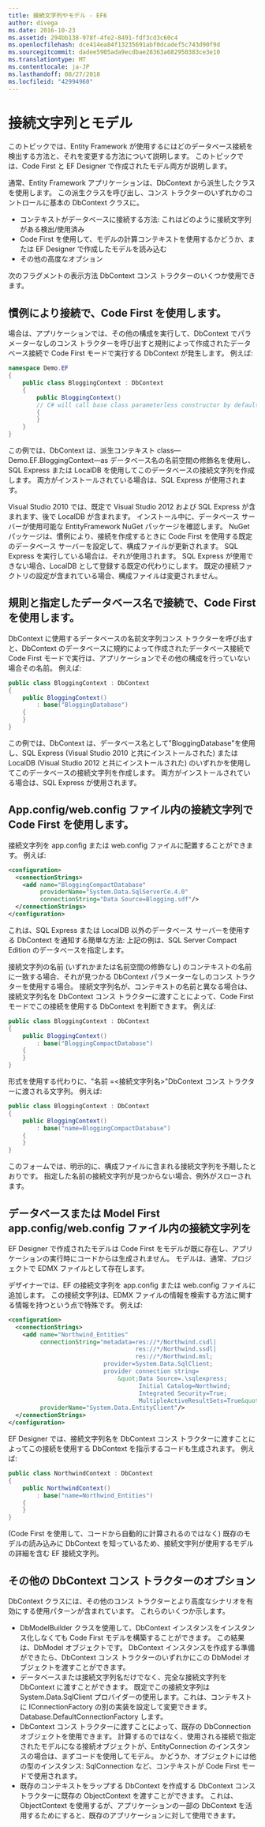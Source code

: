 ```yaml
---
title: 接続文字列やモデル - EF6
author: divega
ms.date: 2016-10-23
ms.assetid: 294bb138-978f-4fe2-8491-fdf3cd3c60c4
ms.openlocfilehash: dce414ea84f13235691abf0dcadef5c743d90f9d
ms.sourcegitcommit: dadee5905ada9ecdbae28363a682950383ce3e10
ms.translationtype: MT
ms.contentlocale: ja-JP
ms.lasthandoff: 08/27/2018
ms.locfileid: "42994960"
---
```

# <a name="connection-strings-and-models"></a>接続文字列とモデル
このトピックでは、Entity Framework が使用するにはどのデータベース接続を検出する方法と、それを変更する方法について説明します。 このトピックでは、Code First と EF Designer で作成されたモデル両方が説明します。  

通常、Entity Framework アプリケーションは、DbContext から派生したクラスを使用します。 この派生クラスを呼び出し、コンス トラクターのいずれかのコントロールに基本の DbContext クラスに。  

- コンテキストがデータベースに接続する方法: これはどのように接続文字列がある検出/使用済み  
- Code First を使用して、モデルの計算コンテキストを使用するかどうか、または EF Designer で作成したモデルを読み込む  
- その他の高度なオプション  

次のフラグメントの表示方法 DbContext コンス トラクターのいくつか使用できます。  

## <a name="use-code-first-with-connection-by-convention"></a>慣例により接続で、Code First を使用します。  

場合は、アプリケーションでは、その他の構成を実行して、DbContext でパラメーターなしのコンス トラクターを呼び出すと規則によって作成されたデータベース接続で Code First モードで実行する DbContext が発生します。 例えば:  

``` csharp  
namespace Demo.EF
{
    public class BloggingContext : DbContext
    {
        public BloggingContext()
        // C# will call base class parameterless constructor by default
        {
        }
    }
}
```  

この例では、DbContext は、派生コンテキスト class—Demo.EF.BloggingContext—as データベース名の名前空間の修飾名を使用し、SQL Express または LocalDB を使用してこのデータベースの接続文字列を作成します。 両方がインストールされている場合は、SQL Express が使用されます。  

Visual Studio 2010 では、既定で Visual Studio 2012 および SQL Express が含まれます、後で LocalDB が含まれます。 インストール中に、データベース サーバーが使用可能な EntityFramework NuGet パッケージを確認します。 NuGet パッケージは、慣例により、接続を作成するときに Code First を使用する既定のデータベース サーバーを設定して、構成ファイルが更新されます。 SQL Express を実行している場合は、それが使用されます。 SQL Express が使用できない場合、LocalDB として登録する既定の代わりにします。 既定の接続ファクトリの設定が含まれている場合、構成ファイルは変更されません。  

## <a name="use-code-first-with-connection-by-convention-and-specified-database-name"></a>規則と指定したデータベース名で接続で、Code First を使用します。  

DbContext に使用するデータベースの名前文字列コンス トラクターを呼び出すと、DbContext のデータベースに規約によって作成されたデータベース接続で Code First モードで実行は、アプリケーションでその他の構成を行っていない場合その名前。 例えば:  

``` csharp  
public class BloggingContext : DbContext
{
    public BloggingContext()
        : base("BloggingDatabase")
    {
    }
}
```  

この例では、DbContext は、データベース名として"BloggingDatabase"を使用し、SQL Express (Visual Studio 2010 と共にインストールされた) または LocalDB (Visual Studio 2012 と共にインストールされた) のいずれかを使用してこのデータベースの接続文字列を作成します。 両方がインストールされている場合は、SQL Express が使用されます。  

## <a name="use-code-first-with-connection-string-in-appconfigwebconfig-file"></a>App.config/web.config ファイル内の接続文字列で Code First を使用します。  

接続文字列を app.config または web.config ファイルに配置することができます。 例えば:  

``` xml  
<configuration>
  <connectionStrings>
    <add name="BloggingCompactDatabase"
         providerName="System.Data.SqlServerCe.4.0"
         connectionString="Data Source=Blogging.sdf"/>
  </connectionStrings>
</configuration>
```  

これは、SQL Express または LocalDB 以外のデータベース サーバーを使用する DbContext を通知する簡単な方法: 上記の例は、SQL Server Compact Edition のデータベースを指定します。  

接続文字列の名前 (いずれかまたは名前空間の修飾なし) のコンテキストの名前に一致する場合、それが見つかる DbContext パラメーターなしのコンス トラクターを使用する場合。 接続文字列名が、コンテキストの名前と異なる場合は、接続文字列名を DbContext コンス トラクターに渡すことによって、Code First モードでこの接続を使用する DbContext を判断できます。 例えば:  

``` csharp  
public class BloggingContext : DbContext
{
    public BloggingContext()
        : base("BloggingCompactDatabase")
    {
    }
}
```  

形式を使用する代わりに、"名前 =\<接続文字列名\>"DbContext コンス トラクターに渡される文字列。 例えば:  

``` csharp  
public class BloggingContext : DbContext
{
    public BloggingContext()
        : base("name=BloggingCompactDatabase")
    {
    }
}
```  

このフォームでは、明示的に、構成ファイルに含まれる接続文字列を予期したとおりです。 指定した名前の接続文字列が見つからない場合、例外がスローされます。  

## <a name="databasemodel-first-with-connection-string-in-appconfigwebconfig-file"></a>データベースまたは Model First app.config/web.config ファイル内の接続文字列を  

EF Designer で作成されたモデルは Code First をモデルが既に存在し、アプリケーションの実行時にコードからは生成されません。 モデルは、通常、プロジェクトで EDMX ファイルとして存在します。  

デザイナーでは、EF の接続文字列を app.config または web.config ファイルに追加します。 この接続文字列は、EDMX ファイルの情報を検索する方法に関する情報を持つという点で特殊です。 例えば:  

``` xml  
<configuration>  
  <connectionStrings>  
    <add name="Northwind_Entities"  
         connectionString="metadata=res://*/Northwind.csdl|  
                                    res://*/Northwind.ssdl|  
                                    res://*/Northwind.msl;  
                           provider=System.Data.SqlClient;  
                           provider connection string=  
                               &quot;Data Source=.\sqlexpress;  
                                     Initial Catalog=Northwind;  
                                     Integrated Security=True;  
                                     MultipleActiveResultSets=True&quot;"  
         providerName="System.Data.EntityClient"/>  
  </connectionStrings>  
</configuration>
```  

EF Designer では、接続文字列名を DbContext コンス トラクターに渡すことによってこの接続を使用する DbContext を指示するコードも生成されます。 例えば:  

``` csharp  
public class NorthwindContext : DbContext
{
    public NorthwindContext()
        : base("name=Northwind_Entities")
    {
    }
}
```  

(Code First を使用して、コードから自動的に計算されるのではなく) 既存のモデルの読み込みに DbContext を知っているため、接続文字列が使用するモデルの詳細を含む EF 接続文字列。  

## <a name="other-dbcontext-constructor-options"></a>その他の DbContext コンス トラクターのオプション  

DbContext クラスには、その他のコンス トラクターとより高度なシナリオを有効にする使用パターンが含まれています。 これらのいくつか示します。  

- DbModelBuilder クラスを使用して、DbContext インスタンスをインスタンス化しなくても Code First モデルを構築することができます。 この結果は、DbModel オブジェクトです。 DbContext インスタンスを作成する準備ができたら、DbContext コンス トラクターのいずれかにこの DbModel オブジェクトを渡すことができます。  
- データベースまたは接続文字列名だけでなく、完全な接続文字列を DbContext に渡すことができます。 既定でこの接続文字列は System.Data.SqlClient プロバイダーの使用します。これは、コンテキストに IConnectionFactory の別の実装を設定して変更できます。Database.DefaultConnectionFactory します。  
- DbContext コンス トラクターに渡すことによって、既存の DbConnection オブジェクトを使用できます。 計算するのではなく、使用される接続で指定されたモデルになる接続オブジェクトが、EntityConnection のインスタンスの場合は、まずコードを使用してモデル。 かどうか、オブジェクトには他の型のインスタンス: SqlConnection など、コンテキストが Code First モードで使用されます。  
- 既存のコンテキストをラップする DbContext を作成する DbContext コンス トラクターに既存の ObjectContext を渡すことができます。 これは、ObjectContext を使用するが、アプリケーションの一部の DbContext を活用するためにすると、既存のアプリケーションに対して使用できます。  
